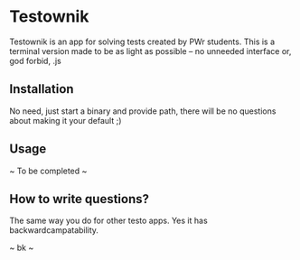 # Testownik

Testownik is an app for solving tests created by PWr students. This is a terminal version made to be as light as possible – no unneeded interface or, god forbid, .js

## Installation

No need, just start a binary and provide path, there will be no questions about making it your default ;)

## Usage

~ To be completed ~

## How to write questions?

The same way you do for other testo apps. Yes it has backwardcampatability.

~ bk ~
